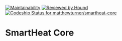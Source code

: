 [![Maintainability](https://api.codeclimate.com/v1/badges/02e959824d4ab7814ffc/maintainability)](https://codeclimate.com/github/matthewturner/smartheat-core/maintainability) [![Reviewed by Hound](https://img.shields.io/badge/Reviewed_by-Hound-8E64B0.svg)](https://houndci.com) [![Codeship Status for matthewturner/smartheat-core](https://app.codeship.com/projects/1eefe2c0-e05f-0137-2899-12a315aacd2b/status?branch=master)](https://app.codeship.com/projects/372418)

# SmartHeat Core